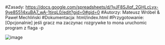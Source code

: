 #Zasady: https://docs.google.com/spreadsheets/d/1yJF8SJIqf_2GHLcLyx-9ye85514xuBA7_wA-1tirqL0/edit?gid=0#gid=0
#Autorzy: Mateusz Wróbel & Paweł Mechliński
#Dokumentacja: html/index.html
#Przygotowanie: [Opcjonalnie] jeśli gracz ma zaczynac rozgrywke to mona uruchomic program z flaga -p


![image](https://github.com/user-attachments/assets/ac5a82fb-3a86-42e3-b577-ecfeadb365d4)
